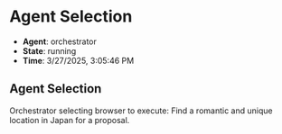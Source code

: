 # Agent Selection

- **Agent**: orchestrator
- **State**: running
- **Time**: 3/27/2025, 3:05:46 PM

## Agent Selection

Orchestrator selecting browser to execute: Find a romantic and unique location in Japan for a proposal.

